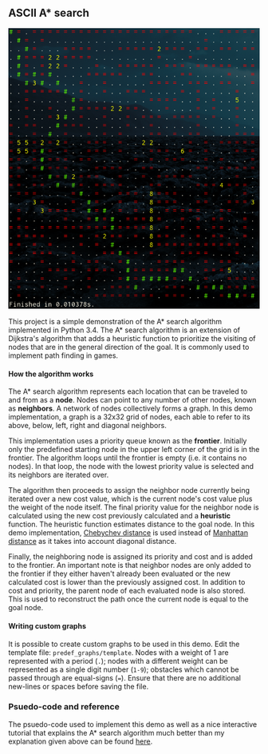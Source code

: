 ## ASCII A* search

![Example Screenshot](images/path-finding-example.png)

This project is a simple demonstration of the A* search algorithm implemented in Python 3.4. The A* search algorithm is an extension of Dijkstra's algorithm that adds a heuristic function to prioritize the visiting of nodes that are in the general direction of the goal. It is commonly used to implement path finding in games.

#### How the algorithm works

The A* search algorithm represents each location that can be traveled to and from as a **node**. 
Nodes can point to any number of other nodes, known as **neighbors**.  A network of nodes collectively forms a graph. 
In this demo implementation, a graph is a 32x32 grid of nodes, each able to refer to its above, below, left, right and diagonal neighbors.

This implementation uses a priority queue known as the **frontier**.
Initially only the predefined starting node in the upper left corner of the grid is in the frontier.
The algorithm loops until the frontier is empty (i.e. it contains no nodes).
In that loop, the node with the lowest priority value is selected and its neighbors are iterated over.

The algorithm then proceeds to assign the neighbor node currently being iterated over a new cost value, which is the current node's cost value plus the weight of the node itself. The final priority value for the neighbor node is calculated using the new cost previously calculated and a **heuristic** function.
The heuristic function estimates distance to the goal node. In this demo implementation, [Chebychev distance](https://en.wikipedia.org/wiki/Chebyshev_distance) is used instead of [Manhattan distance](https://en.wiktionary.org/wiki/Manhattan_distance) as it takes into account diagonal distance.

Finally, the neighboring node is assigned its priority and cost and is added to the frontier.
An important note is that neighbor nodes are only added to the frontier if they either haven't already been evaluated or the new calculated cost is lower than the previously assigned cost.
In addition to cost and priority, the parent node of each evaluated node is also stored. This is used to reconstruct the path once the current node is equal to the goal node.

#### Writing custom graphs

It is possible to create custom graphs to be used in this demo. Edit the template file: `predef_graphs/template`. Nodes with a weight of 1 are represented with a period (`.`); nodes with a different weight can be represented as a single digit number (`1-9`); obstacles which cannot be passed through are equal-signs (`=`). Ensure that there are no additional new-lines or spaces before saving the file.
 
### Psuedo-code and reference

The psuedo-code used to implement this demo as well as a nice interactive tutorial that explains the A* search algorithm much better than my explanation given above can be found [here](http://www.redblobgames.com/pathfinding/a-star/introduction.html).
